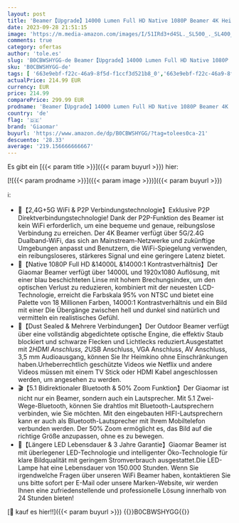 ```yaml
---
layout: post
title: 'Beamer【Upgrade】14000 Lumen Full HD Native 1080P Beamer 4K Heimkino  5G WiFi Bluetooth Beamer mit P2P Verbindung  Giaomar LED Beamer Mini Outdoor/Home Video Beamer für iOS/Android/PS5/HDMI Projektor'
date: 2023-09-28 21:51:15
image: 'https://m.media-amazon.com/images/I/51IRd3+d4SL._SL500_._SL400_.jpg'
comments: true
category: ofertas
author: 'tole.es'
slug: 'B0CBWSHYGG-de Beamer【Upgrade】14000 Lumen Full HD Native 1080P Beamer 4K...'
sku: 'B0CBWSHYGG-de'
tags: [ '663e9ebf-f22c-46a9-8f5d-f1ccf3d521b8_0','663e9ebf-f22c-46a9-8f5d-f1ccf3d521b8_9901','Arborist Merchandising Root','Computer & Zubehör','Computer & Zubehör: Produkte mit Umwelt-Label','Elektronik & Foto','Elektronik & Foto: Produkte mit Umwelt-Label','Fernseher & Heimkino','Self Service','Special Features Stores','Video-Beamer','a4cbee59-f823-40fe-831a-7de64f655f6f_0','a4cbee59-f823-40fe-831a-7de64f655f6f_1301','giaomar','🇩🇪', ]
actualPrice: 214.99 EUR
currency: EUR
price: 214.99
comparePrice: 299.99 EUR
prodname: 'Beamer【Upgrade】14000 Lumen Full HD Native 1080P Beamer 4K Heimkino  5G WiFi Bluetooth Beamer mit P2P Verbindung  Giaomar LED Beamer Mini Outdoor/Home Video Beamer für iOS/Android/PS5/HDMI Projektor'
country: 'de'
flag: '🇩🇪'
brand: 'Giaomar'
buyurl: 'https://www.amazon.de/dp/B0CBWSHYGG/?tag=tolees0ca-21'
descuento: '28.33'
average: '219.156666666667'
---
```


Es gibt ein [{{< param title >}}]({{< param buyurl >}}) hier:

[![{{< param prodname >}}]({{< param image >}})]({{< param buyurl >}})

ℹ️:

- 🛒【2,4G+5G WiFi & P2P Verbindungstechnologie】Exklusive P2P Direktverbindungstechnologie! Dank der P2P-Funktion des Beamer ist kein WiFi erforderlich, um eine bequeme und genaue, reibungslose Verbindung zu erreichen. Der 4K Beamer verfügt über 5G/2.4G Dualband-WiFi, das sich an Mainstream-Netzwerke und zukünftige Umgebungen anpasst und Benutzern, die WiFi-Spiegelung verwenden, ein reibungsloseres, stärkeres Signal und eine geringere Latenz bietet.
- 🎁【Native 1080P Full HD &14000L &14000:1 Kontrastverhältnis】Der Giaomar Beamer verfügt über 14000L und 1920x1080 Auflösung, mit einer blau beschichteten Linse mit hohem Brechungsindex, um den optischen Verlust zu reduzieren, kombiniert mit der neuesten LCD-Technologie, erreicht die Farbskala 95% von NTSC und bietet eine Palette von 18 Millionen Farben, 14000:1 Kontrastverhältnis und ein Bild mit einer Die Übergänge zwischen hell und dunkel sind natürlich und vermitteln ein realistisches Gefühl.
- 📲【Dust Sealed & Mehrere Verbindungen】Der Outdoor Beamer verfügt über eine vollständig abgedichtete optische Engine, die effektiv Staub blockiert und schwarze Flecken und Lichtlecks reduziert.Ausgestattet mit 2*HDMI Anschluss, 2*USB Anschluss, VGA Anschluss, AV Anschluss, 3,5 mm Audioausgang, können Sie Ihr Heimkino ohne Einschränkungen haben.Urheberrechtlich geschützte Videos wie Netflix und andere Videos müssen mit einem TV Stick oder HDMI Kabel angeschlossen werden, um angesehen zu werden.
- 🎬【5.1 Bidirektionaler Bluetooth & 50% Zoom Funktion】Der Giaomar ist nicht nur ein Beamer, sondern auch ein Lautsprecher. Mit 5.1 Zwei-Wege-Bluetooth, können Sie drahtlos mit Bluetooth-Lautsprechern verbinden, wie Sie möchten. Mit den eingebauten HIFI-Lautsprechern kann er auch als Bluetooth-Lautsprecher mit Ihrem Mobiltelefon verbunden werden. Der 50% Zoom ermöglicht es, das Bild auf die richtige Größe anzupassen, ohne es zu bewegen.
- 💌【Längere LED Lebensdauer & 3 Jahre Garantie】Giaomar Beamer ist mit überlegener LED-Technologie und intelligenter Öko-Technologie für klare Bildqualität mit geringem Stromverbrauch ausgestattet.Die LED-Lampe hat eine Lebensdauer von 150.000 Stunden. Wenn Sie irgendwelche Fragen über unseren WiFi Beamer haben, kontaktieren Sie uns bitte sofort per E-Mail oder unsere Marken-Website, wir werden Ihnen eine zufriedenstellende und professionelle Lösung innerhalb von 24 Stunden bieten!

[🛒 kauf es hier!!]({{< param buyurl >}})
{{<world>}}B0CBWSHYGG{{</world>}}
